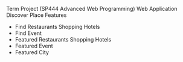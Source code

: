 Term Project (SP444 Advanced Web Programming) 
Web Application Discover Place 
Features
- Find Restaurants Shopping Hotels
- Find Event
- Featured Restaurants Shopping Hotels
- Featured Event
- Featured City